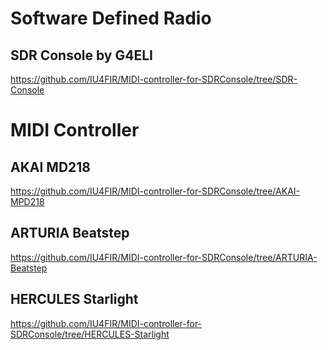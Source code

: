# Software Defined Radio
## SDR Console by G4ELI
https://github.com/IU4FIR/MIDI-controller-for-SDRConsole/tree/SDR-Console

# MIDI Controller

## AKAI MD218
https://github.com/IU4FIR/MIDI-controller-for-SDRConsole/tree/AKAI-MPD218

## ARTURIA Beatstep
https://github.com/IU4FIR/MIDI-controller-for-SDRConsole/tree/ARTURIA-Beatstep

## HERCULES Starlight
https://github.com/IU4FIR/MIDI-controller-for-SDRConsole/tree/HERCULES-Starlight
